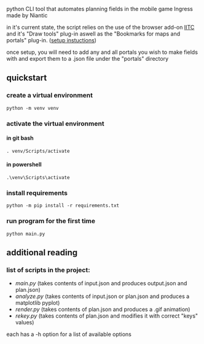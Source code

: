 python CLI tool that automates planning fields in the mobile game Ingress made by Niantic

in it's current state, the script relies on the use of the browser add-on [IITC](https://github.com/IITC-CE/ingress-intel-total-conversion) and it's "Draw tools" plug-in aswell as the "Bookmarks for maps and portals" plug-in. ([setup instuctions](https://iitc.app/download_desktop))

once setup, you will need to add any and all portals you wish to make fields with and export them to a .json file under the "portals" directory

## quickstart
### create a virtual environment
```
python -m venv venv
```
### activate the virtual environment
#### in git bash
```
. venv/Scripts/activate
```
#### in powershell
```
.\venv\Scripts\activate
```
### install requirements
```
python -m pip install -r requirements.txt
```
### run program for the first time
```
python main.py
```

## additional reading
### list of scripts in the project:
- *main.py* (takes contents of input.json and produces output.json and plan.json)
- *analyze.py* (takes contents of input.json or plan.json and produces a matplotlib pyplot)
- *render.py* (takes contents of plan.json and produces a .gif animation)
- *rekey.py* (takes contents of plan.json and modifies it with correct "keys" values)

each has a -h option for a list of available options
